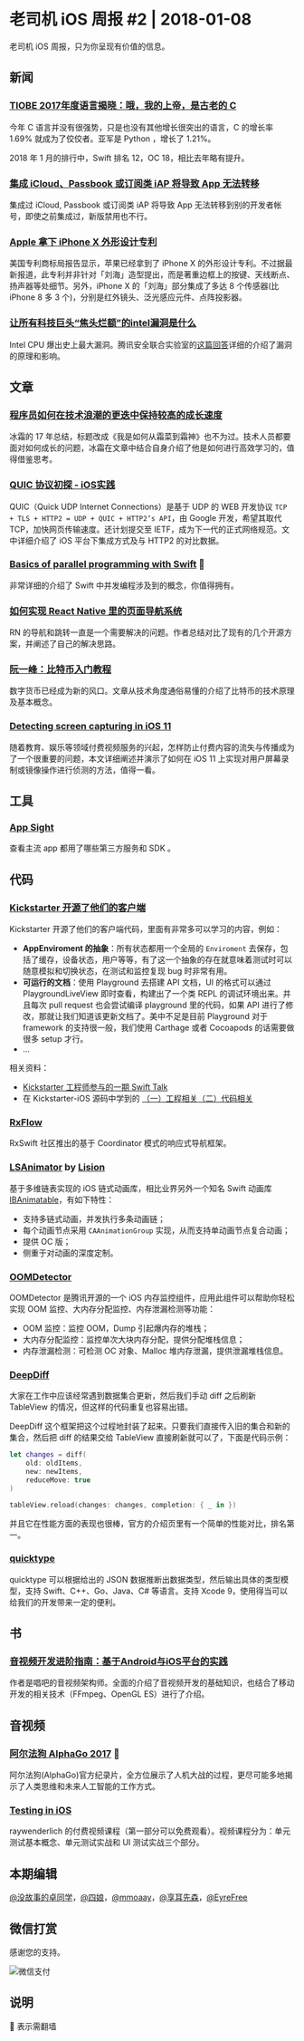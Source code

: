 # 老司机 iOS 周报 #2 | 2018-01-08

老司机 iOS 周报，只为你呈现有价值的信息。

## 新闻

### [TIOBE 2017年度语言揭晓：哦，我的上帝，是古老的 C](https://www.tiobe.com/tiobe-index/)

今年 C 语言并没有很强势，只是也没有其他增长很突出的语言，C 的增长率 1.69% 就成为了佼佼者。亚军是 Python ，增长了 1.21%。

2018 年 1 月的排行中，Swift 排名 12，OC 18，相比去年略有提升。

### [集成 iCloud、Passbook 或订阅类 iAP 将导致 App 无法转移](https://developer.apple.com/library/content/documentation/LanguagesUtilities/Conceptual/iTunesConnect_Guide/Chapters/TransferringAndDeletingApps.html)

集成过 iCloud, Passbook 或订阅类 iAP 将导致 App 无法转移到别的开发者帐号，即使之前集成过，新版禁用也不行。

### [Apple 拿下 iPhone X 外形设计专利](http://www.patentlyapple.com/patently-apple/2018/01/apple-wins-patent-for-iphone-x-design-and-carplay-with-turn-by-turn-navigation.html)

美国专利商标局报告显示，苹果已经拿到了 iPhone X 的外形设计专利。不过据最新报道，此专利并非针对「刘海」造型提出，而是著重边框上的按键、天线断点、扬声器等处细节。另外，iPhone X 的「刘海」部分集成了多达 8 个传感器(比 iPhone 8 多 3 个)，分别是红外镜头、泛光感应元件、点阵投影器。

### [让所有科技巨头“焦头烂额”的intel漏洞是什么](https://zhuanlan.zhihu.com/p/32679604)

Intel CPU 爆出史上最大漏洞。腾讯安全联合实验室的[这篇回答](https://www.zhihu.com/question/265012502/answer/290018306)详细的介绍了漏洞的原理和影响。

## 文章

### [程序员如何在技术浪潮的更迭中保持较高的成长速度 ](https://juejin.im/post/5a4e296e51882573315c2917)

冰霜的 17 年总结，标题改成《我是如何从霜菜到霜神》也不为过。技术人员都要面对如何成长的问题，冰霜在文章中结合自身介绍了他是如何进行高效学习的，值得借鉴思考。

### [QUIC 协议初探 - iOS实践](https://mp.weixin.qq.com/s/NbewZ1NU49qSjIcdFrpotw)

QUIC（Quick UDP Internet Connections）是基于 UDP 的 WEB 开发协议 `TCP + TLS + HTTP2 = UDP + QUIC + HTTP2’s API`，由 Google 开发，希望其取代 TCP，加快网页传输速度。还计划提交至 IETF，成为下一代的正式网络规范。文中详细介绍了 iOS 平台下集成方式及与 HTTP2 的对比数据。

### [Basics of parallel programming with Swift](https://medium.com/flawless-app-stories/basics-of-parallel-programming-with-swift-93fee8425287) 🚧

非常详细的介绍了 Swift 中并发编程涉及到的概念，你值得拥有。

### [如何实现 React Native 里的页面导航系统](http://tech.glowing.com/cn/all-about-routing-and-navigation-in-react-native/)

RN 的导航和跳转一直是一个需要解决的问题。作者总结对比了现有的几个开源方案，并阐述了自己的解决思路。

### [阮一峰：比特币入门教程](http://www.ruanyifeng.com/blog/2018/01/bitcoin-tutorial.html)

数字货币已经成为新的风口。文章从技术角度通俗易懂的介绍了比特币的技术原理及基本概念。

### [Detecting screen capturing in iOS 11](https://medium.com/@abhimuralidharan/detecting-screen-capturing-in-ios-11-cca15881c785)

随着教育、娱乐等领域付费视频服务的兴起，怎样防止付费内容的流失与传播成为了一个很重要的问题，本文详细阐述并演示了如何在 iOS 11 上实现对用户屏幕录制或镜像操作进行侦测的方法，值得一看。

## 工具

### [App Sight](https://www.appsight.io)

查看主流 app 都用了哪些第三方服务和 SDK 。

## 代码

### [Kickstarter 开源了他们的客户端](https://github.com/kickstarter/ios-oss)

Kickstarter 开源了他们的客户端代码，里面有非常多可以学习的内容，例如：

- **AppEnviroment 的抽象**：所有状态都用一个全局的 `Enviroment` 去保存，包括了缓存，设备状态，用户等等，有了这一个抽象的存在就意味着测试时可以随意模拟和切换状态，在测试和监控复现 bug 时非常有用。
- **可运行的文档**：使用 Playground 去搭建 API 文档，UI 的格式可以通过 PlaygroundLiveView 即时查看，构建出了一个类 REPL 的调试环境出来。并且每次 pull request 也会尝试编译 playground 里的代码，如果 API 进行了修改，那就让我们知道该更新文档了。美中不足是目前 Playground 对于 framework 的支持很一般，我们使用 Carthage 或者 Cocoapods 的话需要做很多 setup 才行。
- ...

相关资料：
- [Kickstarter 工程师参与的一期 Swift Talk](https://talk.objc.io/episodes/S01E47-view-models-at-kickstarter)
- 在 Kickstarter-iOS 源码中学到的 [（一）工程相关](https://zhaoxinyu.me/2017-07-08-ios-oss-1/)[（二）代码相关](https://zhaoxinyu.me/2017-07-09-ios-oss-2/)

### [RxFlow](https://github.com/RxSwiftCommunity/RxFlow)

RxSwift 社区推出的基于 Coordinator 模式的响应式导航框架。

### [LSAnimator](https://github.com/Lision/LSAnimator) by [Lision](https://weibo.com/u/5071795354)

基于多维链表实现的 iOS 链式动画库，相比业界另外一个知名 Swift 动画库 [IBAnimatable](https://github.com/IBAnimatable/IBAnimatable)，有如下特性：

- 支持多链式动画，并发执行多条动画链；
- 每个动画节点采用 `CAAnimationGroup` 实现，从而支持单动画节点复合动画；
- 提供 OC 版；
- 侧重于对动画的深度定制。

### [OOMDetector](https://github.com/Tencent/OOMDetector)

OOMDetector 是腾讯开源的一个 iOS 内存监控组件，应用此组件可以帮助你轻松实现 OOM 监控、大内存分配监控、内存泄漏检测等功能：

- OOM 监控：监控 OOM，Dump 引起爆内存的堆栈；
- 大内存分配监控：监控单次大块内存分配，提供分配堆栈信息；
- 内存泄漏检测：可检测 OC 对象、Malloc 堆内存泄漏，提供泄漏堆栈信息。

### [DeepDiff](https://github.com/onmyway133/DeepDiff)

大家在工作中应该经常遇到数据集合更新，然后我们手动 diff 之后刷新 TableView 的情况，但这样的代码重复也容易出错。

DeepDiff 这个框架把这个过程地封装了起来。只要我们直接传入旧的集合和新的集合，然后把 diff 的结果交给 TableView 直接刷新就可以了，下面是代码示例：

```swift
let changes = diff(
    old: oldItems, 
    new: newItems, 
    reduceMove: true
)

tableView.reload(changes: changes, completion: { _ in })
```

并且它在性能方面的表现也很棒，官方的介绍页里有一个简单的性能对比，排名第一。

### [quicktype](https://github.com/quicktype/quicktype-xcode)

quicktype 可以根据给出的 JSON 数据推断出数据类型，然后输出具体的类型模型，支持 Swift、C++、Go、Java、C# 等语言。支持 Xcode 9，使用得当可以给我们的开发带来一定的便利。

## 书

### [音视频开发进阶指南：基于Android与iOS平台的实践](https://www.amazon.cn/gp/product/B078PFKS38)

作者是唱吧的音视频架构师。全面的介绍了音视频开发的基础知识，也结合了移动开发的相关技术（FFmpeg、OpenGL ES）进行了介绍。

## 音视频

### [阿尔法狗 AlphaGo 2017](https://www.youtube.com/watch?v=9UewW8sF4gs) 🚧 

阿尔法狗(AlphaGo)官方纪录片，全方位展示了人机大战的过程，更尽可能多地揭示了人类思维和未来人工智能的工作方式。

### [Testing in iOS](https://videos.raywenderlich.com/courses/105-testing-in-ios/lessons/1?_ga=2.95277404.1190247701.1515328410-485821952.1502437076)

raywenderlich 的付费视频课程（第一部分可以免费观看）。视频课程分为：单元测试基本概念、单元测试实战和 UI 测试实战三个部分。

## 本期编辑

[@没故事的卓同学](https://weibo.com/1926303682/profile)，[@四娘](https://kemchenj.github.io)，[@mmoaay](https://weibo.com/u/1302422271)，[@享耳先森](https://github.com/iblacksun)，[@EyreFree](https://weibo.com/eyrefree777)

## 微信打赏

感谢您的支持。

![微信支付](https://github.com/SwiftOldDriver/iOS-Weekly/blob/master/assets/payment.jpeg)

## 说明

🚧 表示需翻墙
